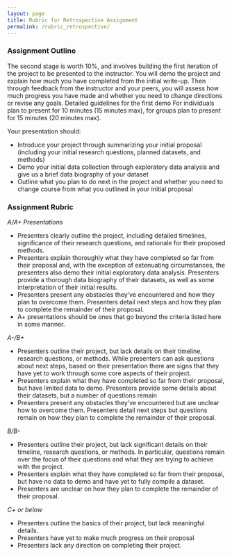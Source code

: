 ```yaml
---
layout: page
title: Rubric for Retrospective Assignment
permalink: /rubric_retrospective/
---
```


### Assignment Outline

The second stage is worth 10%, and involves building the first iteration of the project to be presented to the instructor. You will demo the project and explain how much you have completed from the initial write-up. Then through feedback from the instructor and your peers, you will assess how much progress you have made and whether you need to change directions or revise any goals.
Detailed guidelines for the first demo For individuals plan to present for 10 minutes (15 minutes max), for groups plan to present for 15 minutes (20 minutes max).

Your presentation should:

- Introduce your project through summarizing your initial proposal (including your initial research questions, planned datasets, and methods)
- Demo your initial data collection through exploratory data analysis and give us a brief data biography of your dataset
- Outline what you plan to do next in the project and whether you need to change course from what you outlined in your initial proposal

### Assignment Rubric

*A/A+ Presentations*

- Presenters clearly outline the project, including detailed timelines, significance of their research questions, and rationale for their proposed methods.
- Presenters explain thoroughly what they have completed so far from their proposal and, with the exception of extenuating circumstances, the presenters also demo their initial exploratory data analysis. Presenters provide a thorough data biography of their datasets, as well as some interpretation of their initial results.
- Presenters present any obstacles they’ve encountered and how they plan to overcome them. Presenters detail next steps and how they plan to complete the remainder of their proposal.
- A+ presentations should be ones that go beyond the criteria listed here in some manner.

*A-/B+*

- Presenters outline their project, but lack details on their timeline, research questions, or methods. While presenters can ask questions about next steps, based on their presentation there are signs that they have yet to work through some core aspects of their project.
- Presenters explain what they have completed so far from their proposal, but have limited data to demo. Presenters provide some details about their datasets, but a number of questions remain
- Presenters present any obstacles they’ve encountered but are unclear how to overcome them. Presenters detail next steps but questions remain on how they plan to complete the remainder of their proposal.

*B/B-*

- Presenters outline their project, but lack significant details on their timeline, research questions, or methods. In particular, questions remain over the focus of their questions and what they are trying to achieve with the project.
- Presenters explain what they have completed so far from their proposal, but have no data to demo and have yet to fully compile a dataset.
- Presenters are unclear on how they plan to complete the remainder of their proposal.

*C+ or below*

- Presenters outline the basics of their project, but lack meaningful details.
- Presenters have yet to make much progress on their proposal
- Presenters lack any direction on completing their project.
